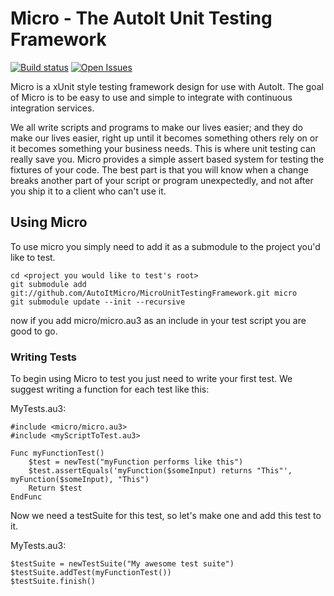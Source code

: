 Micro - The AutoIt Unit Testing Framework
=========================================

[![Build status](https://img.shields.io/appveyor/ci/KyleChamberlin/microunittestingframework.svg?style=flat-square)](https://ci.appveyor.com/project/KyleChamberlin/microunittestingframework)
[![Open Issues](https://img.shields.io/github/issues/AutoItMicro/MicroUnitTestingFramework.svg?style=flat-square)](http://waffle.io/AutoItMicro/MicroUnitTestingFramework)


Micro is a xUnit style testing framework design for use with AutoIt. The goal of Micro is to be
easy to use and simple to integrate with continuous integration services.

We all write scripts and programs to make our lives easier; and they do make our lives easier, 
right up until it becomes something others rely on or it becomes something your business needs. 
This is where unit testing can really save you. Micro provides a simple assert based system for 
testing the fixtures of your code. The best part is that you will know when a change breaks 
another part of your script or program unexpectedly, and not after you ship it to a client who 
can't use it. 

Using Micro
-----------

To use micro you simply need to add it as a submodule to the project you'd like to test.

    cd <project you would like to test's root>
    git submodule add git://github.com/AutoItMicro/MicroUnitTestingFramework.git micro
    git submodule update --init --recursive

now if you add micro/micro.au3 as an include in your test script you are good to go.

### Writing Tests

To begin using Micro to test you just need to write your first test. We suggest writing a function for each test like this:

MyTests.au3:
```AutoIt
#include <micro/micro.au3>
#include <myScriptToTest.au3>

Func myFunctionTest()
	$test = newTest("myFunction performs like this")
	$test.assertEquals('myFunction($someInput) returns "This"', myFunction($someInput), "This")
	Return $test
EndFunc
```

Now we need a testSuite for this test, so let's make one and add this test to it.

MyTests.au3:
```AutoIt
$testSuite = newTestSuite("My awesome test suite")
$testSuite.addTest(myFunctionTest())
$testSuite.finish()
```
